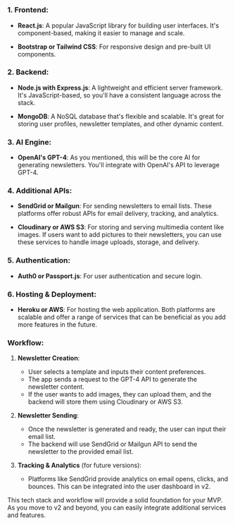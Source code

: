 # 



















### 1. Frontend:

- **React.js**: A popular JavaScript library for building user interfaces. It's component-based, making it easier to manage and scale.
  
- **Bootstrap or Tailwind CSS**: For responsive design and pre-built UI components.

### 2. Backend:

- **Node.js with Express.js**: A lightweight and efficient server framework. It's JavaScript-based, so you'll have a consistent language across the stack.

- **MongoDB**: A NoSQL database that's flexible and scalable. It's great for storing user profiles, newsletter templates, and other dynamic content.

### 3. AI Engine:

- **OpenAI's GPT-4**: As you mentioned, this will be the core AI for generating newsletters. You'll integrate with OpenAI's API to leverage GPT-4.

### 4. Additional APIs:

- **SendGrid or Mailgun**: For sending newsletters to email lists. These platforms offer robust APIs for email delivery, tracking, and analytics.

- **Cloudinary or AWS S3**: For storing and serving multimedia content like images. If users want to add pictures to their newsletters, you can use these services to handle image uploads, storage, and delivery.

### 5. Authentication:

- **Auth0 or Passport.js**: For user authentication and secure login.

### 6. Hosting & Deployment:

- **Heroku or AWS**: For hosting the web application. Both platforms are scalable and offer a range of services that can be beneficial as you add more features in the future.

### Workflow:

1. **Newsletter Creation**:
   - User selects a template and inputs their content preferences.
   - The app sends a request to the GPT-4 API to generate the newsletter content.
   - If the user wants to add images, they can upload them, and the backend will store them using Cloudinary or AWS S3.

2. **Newsletter Sending**:
   - Once the newsletter is generated and ready, the user can input their email list.
   - The backend will use SendGrid or Mailgun API to send the newsletter to the provided email list.

3. **Tracking & Analytics** (for future versions):
   - Platforms like SendGrid provide analytics on email opens, clicks, and bounces. This can be integrated into the user dashboard in v2.

This tech stack and workflow will provide a solid foundation for your MVP. As you move to v2 and beyond, you can easily integrate additional services and features.
